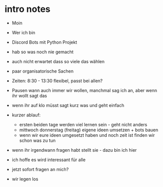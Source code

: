# intro notes

- Moin
- Wer ich bin
- Discord Bots mit Python Projekt
- hab so was noch nie gemacht
- auch nicht erwartet dass so viele das wählen
- paar organisatorische Sachen
- Zeiten: 8:30 - 13:30 flexibel, passt bei allen?
- Pausen wann auch immer wir wollen, manchmal sag ich an, aber wenn ihr wollt sagt das
- wenn ihr auf klo müsst sagt kurz was und geht einfach

- kurzer ablauf:
  - ersten beiden tage werden viel lernen sein - geht nicht anders
  - mittwoch donnerstag (freitag) eigene ideen umsetzen + bots bauen
  - wenn wir eure ideen umgesetzt haben und noch zeit ist finden wir schon was zu tun

- wenn ihr irgendwann fragen habt stellt sie - dazu bin ich hier
- ich hoffe es wird interessant für alle
- jetzt sofort fragen an mich?
- wir legen los
